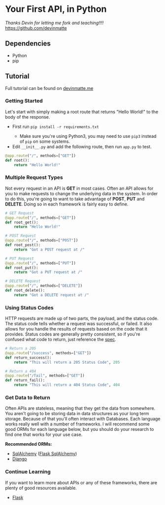 Your First API, in Python
======================
*Thanks Devin for letting me fork and teaching!!!!*
https://github.com/devinmatte

Dependencies
------------

- Python
- pip

Tutorial
--------

Full tutorial can be found on [devinmatte.me](https://devinmatte.me/tutorial/2018/02/24/intro-to-apis/)


### Getting Started

Let's start with simply making a root route that returns "Hello World!" to the body of the response.

<ul>
<li>First run <code>pip install -r requirements.txt</code></li>
<ul>
<li>Make sure you're using Python3, you may need to use <code>pip3</code> instead of <code>pip</code> on some systems.</li>
</ul>
<li>Edit <code>__init__.py</code> and add the following route, then run <code>app.py</code> to test.</li>
</ul>

```python
@app.route("/", methods=["GET"])
def root():
    return "Hello World!"
```

### Multiple Request Types

Not every request in an API is **GET** in most cases. Often an API allows for you to make requests to change the underlying data in the system. In order to do this, you're going to want to take advantage of **POST**, **PUT** and **DELETE**. Doing so in each framework is fairly easy to define.

```python
# GET Request
@app.route("/", methods=["GET"])
def root_get():
    return "Hello World!"

# POST Request
@app.route("/", methods=["POST"])
def root_post():
    return "Got a POST request at /"

# PUT Request
@app.route("/", methods=["PUT"])
def root_put():
    return "Got a PUT request at /"

# DELETE Request
@app.route("/", methods=["DELETE"])
def root_delete():
    return "Got a DELETE request at /"
```

### Using Status Codes

HTTP requests are made up of two parts, the payload, and the status code. The status code tells whether a request was successful, or failed. It also allows for you handle the results of requests based on the code that it provides. Status codes are generally pretty consistent, so if you're confused what code to return, just reference the [spec](https://developer.mozilla.org/en-US/docs/Web/HTTP/Status).

```python
# Return a 205
@app.route("/success", methods=["GET"])
def return_success():
    return "This will return a 205 Status Code", 205

# Return a 404
@app.route("/fail", methods=["GET"])
def return_fail():
    return "This will return a 404 Status Code", 404
```

### Get Data to Return

Often APIs are stateless, meaning that they get the data from somewhere. You aren't going to be storing data in data structures as your long term storage. Because of that you'll often interact with Databases. Each language works really well with a number of frameworks. I will recommend some good ORMs for each language below, but you should do your research to find one that works for your use case.

<b>Recommended ORMs:</b>
<ul>
<li><a href="https://www.sqlalchemy.org/">SqlAlchemy</a> (<a href="http://flask-sqlalchemy.pocoo.org/">Flask SqlAlchemy</a>)</li>
<li><a href="https://www.djangoproject.com/">Django</a></li>
</ul>

### Continue Learning

If you want to learn more about APIs or any of these frameworks, there are plenty of good resources available.

- [Flask](http://flask.pocoo.org/)
